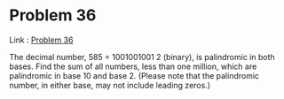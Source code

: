 Problem 36
=======

Link : [Problem 36](http://projecteuler.net/problem=36 "Problem 36")
 

 The decimal number, 585 = 1001001001 2  (binary), is palindromic in both bases. 
 Find the sum of all numbers, less than one million, which are palindromic in base 10 and base 2. 
 (Please note that the palindromic number, in either base, may not include leading zeros.) 

  
